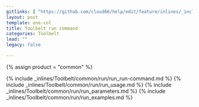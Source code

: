 ```yaml
---
gitlinks: [ "https://github.com/cloud66/help/edit/feature/inlines/_includes/_inlines/Toolbelt/common/run/run_run-command.html", "https://github.com/cloud66/help/edit/feature/inlines/_includes/_inlines/Toolbelt/common/run/run_usage.html", "https://github.com/cloud66/help/edit/feature/inlines/_includes/_inlines/Toolbelt/common/run/run_parameters.html", "https://github.com/cloud66/help/edit/feature/inlines/_includes/_inlines/Toolbelt/common/run/run_examples.html" ]
layout: post
template: one-col
title: Toolbelt run command
categories: Toolbelt
lead: ""
legacy: false

---
```

{% assign product = "common" %}

{% include _inlines/Toolbelt/common/run/run_run-command.md %}
{% include _inlines/Toolbelt/common/run/run_usage.md %}
{% include _inlines/Toolbelt/common/run/run_parameters.md %}
{% include _inlines/Toolbelt/common/run/run_examples.md %}
